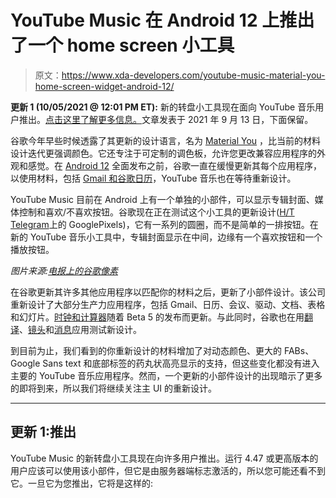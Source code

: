 # YouTube Music 在 Android 12 上推出了一个 home screen 小工具

> 原文：<https://www.xda-developers.com/youtube-music-material-you-home-screen-widget-android-12/>

**更新 1 (10/05/2021 @ 12:01 PM ET):** 新的转盘小工具现在面向 YouTube 音乐用户推出。[点击这里了解更多信息。](#update1)文章发表于 2021 年 9 月 13 日，下面保留。

谷歌今年早些时候透露了其更新的设计语言，名为 [Material You](https://www.xda-developers.com/material-you/) ，比当前的材料设计迭代更强调颜色。它还专注于可定制的调色板，允许您更改兼容应用程序的外观和感觉。在 [Android 12](https://www.xda-developers.com/android-12/) 全面发布之前，谷歌一直在缓慢更新其每个应用程序，以使用材料，包括 [Gmail 和谷歌日历](https://www.xda-developers.com/material-you-google-workspace-apps-android-12/)，YouTube 音乐也在等待重新设计。

YouTube Music 目前在 Android 上有一个单独的小部件，可以显示专辑封面、媒体控制和喜欢/不喜欢按钮。谷歌现在正在测试这个小工具的更新设计([H/T Telegram](https://t.me/googlepixels/3704)上的 GooglePixels)，它有一系列的圆圈，而不是简单的一排按钮。在新的 YouTube 音乐小工具中，专辑封面显示在中间，边缘有一个喜欢按钮和一个播放按钮。

*图片来源:[电报上的谷歌像素](https://t.me/googlepixels/3704)*

在谷歌更新其许多其他应用程序以匹配你的材料之后，更新了小部件设计。该公司重新设计了大部分生产力应用程序，包括 Gmail、日历、会议、驱动、文档、表格和幻灯片。[时钟和计算器](https://www.xda-developers.com/material-you-redesign-google-calculator-7-0-google-clock-8-0/)随着 Beta 5 的发布而更新。与此同时，谷歌也在用[翻译](https://www.xda-developers.com/google-translate-tests-pixel-6-exclusive-material-you-redesign/)、[镜头](https://www.xda-developers.com/google-lens-becomes-the-latest-google-app-to-get-material-you-refresh/)和[消息](https://www.xda-developers.com/google-messages-material-you-theming-android-12/)应用测试新设计。

到目前为止，我们看到的你重新设计的材料增加了对动态颜色、更大的 FABs、Google Sans text 和底部标签的药丸状高亮显示的支持，但这些变化都没有进入主要的 YouTube 音乐应用程序。然而，一个更新的小部件设计的出现暗示了更多的即将到来，所以我们将继续关注主 UI 的重新设计。

* * *

## 更新 1:推出

YouTube Music 的新转盘小工具现在向许多用户推出。运行 4.47 或更高版本的用户应该可以使用该小部件，但它是由服务器端标志激活的，所以您可能还看不到它。一旦它为您推出，它将是这样的: